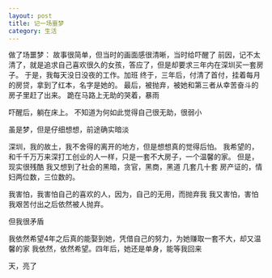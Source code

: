 ```yaml
---
layout: post
title: 记一场噩梦
category: 生活
---
```


做了场噩梦：
故事很简单，但当时的画面感很清晰，当时给吓醒了
前因，记不太清了，就是追求自己喜欢很久的女孩，答应了，但是却要求三年内在深圳买一套房子。
于是，我每天没日没夜的工作。加班
终于，三年后，付清了首付，挂着每月的房贷，拿到了红本，名字是她的。
最后，被抛弃，被她和第三者从幸苦奋斗的房子里赶了出来。
跪在马路上无助的哭着，暴雨

吓醒后，躺在床上。
不知道为何如此觉得自己很无助，很弱小

虽是梦，但是仔细想想，前途确实暗淡

深圳，我的故土，我不舍得的离开的地方，但是想想真的觉得后怕。
我希望的，和千千万万来深打工创业的人一样，只是一套不大房子，一个温馨的家。
但是，现实很残酷
我又想到了社会的黑暗，贪官，黑商，黑道
几套几十套 房产证的，情妇两位数，三位数的。

我害怕，我害怕自己的喜欢的人，因为，自己的无用，而抛弃我
我又害怕，害怕我艰苦付出之后依然被人抛弃。

但我很矛盾

我依然希望4年之后真的能娶到她，凭借自己的努力，为她赚取一套不大，却又温馨的家
我依然，依然希望。四年后，她还是单身，能等我回来

天，亮了




























